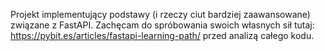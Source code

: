 Projekt implementujący podstawy (i rzeczy ciut bardziej zaawansowane) związane z FastAPI.
Zachęcam do spróbowania swoich własnych sił tutaj: https://pybit.es/articles/fastapi-learning-path/ przed analizą całego kodu. 
